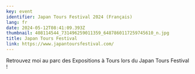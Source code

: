 ```yaml
---
key: event
identifier: Japan Tours Festival 2024 (Français)
lang: fr
date: 2024-05-12T08:41:09.393Z
thumbnail: 408114544_731496259011359_6487860117259745610_n.jpg
title: Japan Tours Festival
link: https://www.japantoursfestival.com/
---
```

Retrouvez moi au parc des Expositions à Tours lors du Japan Tours Festival !